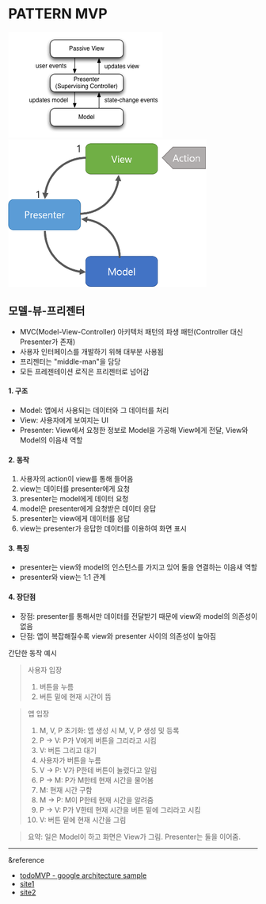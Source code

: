 PATTERN MVP
===========
![MVP pattern](/image/Model_View_Presenter_GUI_Design_Pattern.png)
![MVP pattern](/image/MVP.png)

## 모델-뷰-프리젠터
- MVC(Model-View-Controller) 아키텍처 패턴의 파생 패턴(Controller 대신 Presenter가 존재)
- 사용자 인터페이스를 개발하기 위해 대부분 사용됨
- 프리젠터는 "middle-man"을 담당
- 모든 프레젠테이션 로직은 프리젠터로 넘어감

#### 1. 구조
- Model: 앱에서 사용되는 데이터와 그 데이터를 처리
- View: 사용자에게 보여지는 UI
- Presenter: View에서 요청한 정보로 Model을 가공해 View에게 전달, View와 Model의 이음새 역할

#### 2. 동작
1) 사용자의 action이 view를 통해 들어옴
2) view는 데이터를 presenter에게 요청
3) presenter는 model에게 데이터 요청
4) model은 presenter에게 요청받은 데이터 응답
5) presenter는 view에게 데이터를 응답
6) view는 presenter가 응답한 데이터를 이용하여 화면 표시

#### 3. 특징
- presenter는 view와 model의 인스턴스를 가지고 있어 둘을 연결하는 이음새 역할
- presenter와 view는 1:1 관계

#### 4. 장단점
- 장점: presenter를 통해서만 데이터를 전달받기 때문에 view와 model의 의존성이 없음
- 단점: 앱이 복잡해질수록 view와 presenter 사이의 의존성이 높아짐

간단한 동작 예시
> 사용자 입장
> 1) 버튼을 누름
> 2) 버튼 밑에 현재 시간이 뜸

> 앱 입장
> 1) M, V, P 초기화: 앱 생성 시 M, V, P 생성 및 등록
> 2) P -> V: P가 V에게 버튼을 그리라고 시킴
> 3) V: 버튼 그리고 대기
> 4) 사용자가 버튼을 누름
> 5) V -> P: V가 P한테 버튼이 눌렸다고 알림
> 6) P -> M: P가 M한테 현재 시간을 물어봄
> 7) M: 현재 시간 구함
> 8) M -> P: M이 P한테 현재 시간을 알려줌
> 9) P -> V: P가 V한테 현재 시간을 버튼 밑에 그리라고 시킴
> 10) V: 버튼 밑에 현재 시간을 그림

> 요약: 일은 Model이 하고 화면은 View가 그림. Presenter는 둘을 이어줌.

---
&reference   
- [todoMVP - google architecture sample](https://github.com/android/architecture-samples/tree/todo-mvp)   
- [site1](https://beomy.tistory.com/43)
- [site2](https://awesometic.tistory.com/32?category=1046310)
